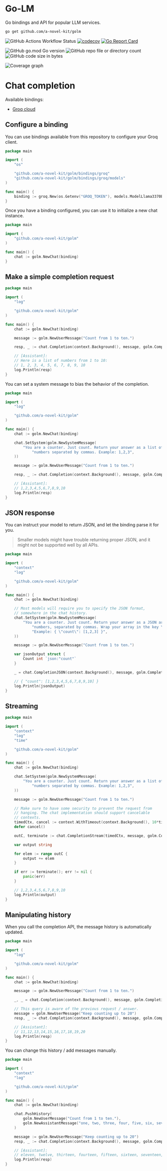 # Go-LM

Go bindings and API for popular LLM services.

```bash
go get github.com/a-novel-kit/golm
```

![GitHub Actions Workflow Status](https://img.shields.io/github/actions/workflow/status/a-novel-kit/golm/main.yaml)
[![codecov](https://codecov.io/gh/a-novel-kit/golm/graph/badge.svg?token=FlJyQ4XbHn)](https://codecov.io/gh/a-novel-kit/golm)
[![Go Report Card](https://goreportcard.com/badge/github.com/a-novel-kit/golm)](https://goreportcard.com/report/github.com/a-novel-kit/golm)

![GitHub go.mod Go version](https://img.shields.io/github/go-mod/go-version/a-novel-kit/golm)
![GitHub repo file or directory count](https://img.shields.io/github/directory-file-count/a-novel-kit/golm)
![GitHub code size in bytes](https://img.shields.io/github/languages/code-size/a-novel-kit/golm)

![Coverage graph](https://codecov.io/gh/a-novel-kit/golm/graphs/sunburst.svg?token=FlJyQ4XbHn)

# Chat completion

Available bindings:

- [Groq cloud](https://console.api.com/docs/api-reference)

## Configure a binding

You can use bindings available from this repository to configure your Groq client.

```go
package main

import (
	"os"

	"github.com/a-novel-kit/golm/bindings/groq"
	"github.com/a-novel-kit/golm/bindings/groq/models"
)

func main() {
	binding := groq.New(os.Getenv("GROQ_TOKEN"), models.ModelLlama3370BVersatile)
}
```

Once you have a binding configured, you can use it to initialize a new chat instance.

```go
package main

import (
	"github.com/a-novel-kit/golm"
)

func main() {
	chat := golm.NewChat(binding)
}
```

## Make a simple completion request

```go
package main

import (
	"log"

	"github.com/a-novel-kit/golm"
)

func main() {
	chat := golm.NewChat(binding)

	message := golm.NewUserMessage("Count from 1 to ten.")

	resp, _ := chat.Completion(context.Background(), message, golm.CompletionParams{})

	// [Assistant]:
	// Here is a list of numbers from 1 to 10:
	// 1, 2, 3, 4, 5, 6, 7, 8, 9, 10
	log.Println(resp)
}
```

You can set a system message to bias the behavior of the completion.

```go
package main

import (
	"log"

	"github.com/a-novel-kit/golm"
)

func main() {
	chat := golm.NewChat(binding)

	chat.SetSystem(golm.NewSystemMessage(
		"You are a counter. Just count. Return your answer as a list of " +
			"numbers separated by commas. Example: 1,2,3",
    ))

	message := golm.NewUserMessage("Count from 1 to ten.")

	resp, _ := chat.Completion(context.Background(), message, golm.CompletionParams{})

	// [Assistant]:
	// 1,2,3,4,5,6,7,8,9,10
	log.Println(resp)
}
```

## JSON response

You can instruct your model to return JSON, and let the binding parse it for you.

> Smaller models might have trouble returning proper JSON, and it might not be supported well by all APIs.

```go
package main

import (
	"context"
	"log"

	"github.com/a-novel-kit/golm"
)

func main() {
	chat := golm.NewChat(binding)

	// Most models will require you to specify the JSON format,
	// somewhere in the chat history.
	chat.SetSystem(golm.NewSystemMessage(
		"You are a counter. Just count. Return your answer as a JSON array of " +
			"numbers, separated by commas. Wrap your array in the key \"count\". " +
			"Example: { \"count\": [1,2,3] }",
	))

	message := golm.NewUserMessage("Count from 1 to ten.")

	var jsonOutput struct {
		Count int `json:"count"`
	}

	_ = chat.CompletionJSON(context.Background(), message, golm.CompletionParams{}, &jsonOutput)

	// { "count": [1,2,3,4,5,6,7,8,9,10] }
	log.Println(jsonOutput)
}
```

## Streaming

```go
package main

import (
	"context"
	"log"
	"time"

	"github.com/a-novel-kit/golm"
)

func main() {
	chat := golm.NewChat(binding)

	chat.SetSystem(golm.NewSystemMessage(
		"You are a counter. Just count. Return your answer as a list of " +
			"numbers separated by commas. Example: 1,2,3",
	))

	message := golm.NewUserMessage("Count from 1 to ten.")

	// Make sure to have some security to prevent the request from
	// hanging. The chat implementation should support cancelable
	// contexts.
	timedCtx, cancel := context.WithTimeout(context.Background(), 10*time.Second)
	defer cancel()

	outC, terminate := chat.CompletionStream(timedCtx, message, golm.CompletionParams{})

	var output string

	for elem := range outC {
		output += elem
	}

	if err := terminate(); err != nil {
        panic(err)
    }

	// 1,2,3,4,5,6,7,8,9,10
	log.Println(output)
}
```

## Manipulating history

When you call the completion API, the message history is automatically updated.

```go
package main

import (
	"log"

	"github.com/a-novel-kit/golm"
)

func main() {
	chat := golm.NewChat(binding)

	message := golm.NewUserMessage("Count from 1 to ten.")

	_, _ = chat.Completion(context.Background(), message, golm.CompletionParams{})

	// This query is aware of the previous request / answer.
	message = golm.NewUserMessage("Keep counting up to 20")
	resp, _ := chat.Completion(context.Background(), message, golm.CompletionParams{})

	// [Assistant]:
	// 11,12,13,14,15,16,17,18,19,20
	log.Println(resp)
}
```

You can change this history / add messages manually.

```go
package main

import (
	"context"
	"log"

	"github.com/a-novel-kit/golm"
)

func main() {
	chat := golm.NewChat(binding)

	chat.PushHistory(
		golm.NewUserMessage("Count from 1 to ten."),
		golm.NewAssistantMessage("one, two, three, four, five, six, seven, eight, nine, ten"),
	)

	message := golm.NewUserMessage("Keep counting up to 20")
	resp, _ := chat.Completion(context.Background(), message, golm.CompletionParams{})

	// [Assistant]:
	// eleven, twelve, thirteen, fourteen, fifteen, sixteen, seventeen, eighteen, nineteen, twenty
	log.Println(resp)
}
```

